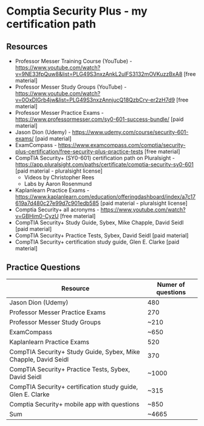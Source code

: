 # Comptia Security Plus - my certification path

## Resources
- Professor Messer Training Course (YouTube) - https://www.youtube.com/watch?v=9NE33fpQuw8&list=PLG49S3nxzAnkL2ulFS3132mOVKuzzBxA8 [free material]
- Professor Messer Study Groups (YouTube) - https://www.youtube.com/watch?v=0OxDlGrb4jw&list=PLG49S3nxzAnnjucQ18QzbCrv-er2zH7d9 [free material]
- Professor Messer Practice Exams - https://www.professormesser.com/sy0-601-success-bundle/ [paid material]
- Jason Dion (Udemy) - https://www.udemy.com/course/security-601-exams/ [paid material]
- ExamCompass - https://www.examcompass.com/comptia/security-plus-certification/free-security-plus-practice-tests [free material]
- CompTIA Security+ (SY0-601) certification path on Pluralsight - https://app.pluralsight.com/paths/certificate/comptia-security-sy0-601 [paid material - pluralsight license]
    - Videos by Christopher Rees
    - Labs by Aaron Rosenmund
- Kaplanlearn Practice Exams - https://www.kaplanlearn.com/education/offeringdashboard/index/a7c17619a7d480c27e99d7c901edb585 [paid material - pluralsight license]
- Comptia Security+ all acronyms - https://www.youtube.com/watch?v=GBHim0-CyzU [free material]
- CompTIA Security+ Study Guide, Sybex, Mike Chapple, David Seidl [paid material]
- CompTIA Security+ Practice Tests, Sybex, David Seidl [paid material]
- CompTIA Security+ certification study guide, Glen E. Clarke [paid material]

 ## Practice Questions
 
| Resource    | Numer of questions |
| ----------- | ----------- |
| Jason Dion (Udemy)      | 480       |
| Professor Messer Practice Exams   | 270        |
| Professor Messer Study Groups   | ~210       |
| ExamCompass   | ~650        |
| Kaplanlearn Practice Exams   | 520       |
| CompTIA Security+ Study Guide, Sybex, Mike Chapple, David Seidl   | 370        |
| CompTIA Security+ Practice Tests, Sybex, David Seidl   | ~1000        |
| CompTIA Security+ certification study guide, Glen E. Clarke   | ~315       |
| Comptia Security+ mobile app with questions   | ~850       |
| Sum   | ~4665       |
